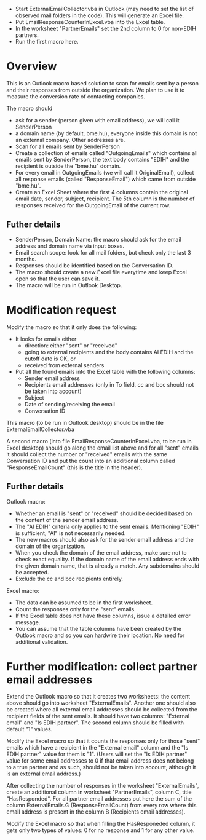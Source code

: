 - Start ExternalEmailCollector.vba in Outlook (may need to set the list of observed mail folders in the code). This will generate an Excel file.
- Put EmailResponseCounterInExcel.vba into the Excel table.
- In the worksheet "PartnerEmails" set the 2nd column to 0 for non-EDIH partners.
- Run the first macro here.

# Overview

This is an Outlook macro based solution to scan for emails sent by a person and their responses from outside the organization.
We plan to use it to measure the conversion rate of contacting companies.

The macro should
- ask for a sender (person given with email address), we will call it SenderPerson
- a domain name (by default, bme.hu), everyone inside this domain is not an external company. Other addresses are.
- Scan for all emails sent by SenderPerson
- Create a collection of emails called "OutgoingEmails" which contains all emails sent by SenderPerson, the text body contains "EDIH" and the recipient is outside the "bme.hu" domain.
- For every email in OutgoingEmails (we will call it OriginalEmail), collect all response emails (called "ResponseEmail") which came from outside "bme.hu".
- Create an Excel Sheet where the first 4 columns contain the original email date, sender, subject, recipient. The 5th column is the number of responses received for the OutgoingEmail of the current row.

## Futher details

- SenderPerson, Domain Name: the macro should ask for the email address and domain name via input boxes.
- Email search scope: look for all mail folders, but check only the last 3 months.
- Responses should be identified based on the Conversation ID.
- The macro should create a new Excel file everytime and keep Excel open so that the user can save it.
- The macro will be run in Outlook Desktop.

# Modification request

Modify the macro so that it only does the following:
- It looks for emails either
    - direction: either "sent" or "received"
    - going to external recipients and the body contains AI EDIH and the cutoff date is OK, or
    - received from external senders
- Put all the found emails into the Excel table with the following columns:
    - Sender email address
    - Recipients email addresses (only in To field, cc and bcc should not be taken into account)
    - Subject
    - Date of sending/receiving the email
    - Conversation ID

This macro (to be run in Outlook desktop) should be in the file ExternalEmailCollector.vba

A second macro (into file EmailResponseCounterInExcel.vba, to be run in Excel desktop) should go along the email list above and for all "sent" emails it should collect the number or "received" emails with the same Conversation ID and put the count into an additional column called "ResponseEmailCount" (this is the title in the header).

## Further details

Outlook macro:

- Whether an email is "sent" or "received" should be decided based on the content of the sender email address.
- The "AI EDIH" criteria only applies to the sent emails. Mentioning "EDIH" is sufficient, "AI" is not necessarily needed.
- The new macros should also ask for the sender email address and the domain of the organization.
- When you check the domain of the email address, make sure not to check exact equality. If the domain name of the email address ends with the given domain name, that is already a match. Any subdomains should be accepted.
- Exclude the cc and bcc recipients entirely.

Excel macro:

- The data can be assumed to be in the first worksheet.
- Count the responses only for the "sent" emails.
- If the Excel table does not have these columns, issue a detailed error message.
- You can assume that the table columns have been created by the Outlook macro and so you can hardwire their location. No need for additional validation.

# Further modification: collect partner email addresses

Extend the Outlook macro so that it creates two worksheets: the content above should go into worksheet "ExternalEmails". Another one should also be created where all external email addresses should be collected from the recipient fields of the sent emails.
It should have two columns: "External email" and "Is EDIH partner". The second column should be filled with default "1" values.

Modify the Excel macro so that it counts the responses only for those "sent" emails which have a recipient in the "External email" column and the "Is EDIH partner" value for them is "1". (Users will set the "Is EDIH partner" value for some email addresses to 0 if that email address does not belong to a true partner and as such, should not be taken into account, although it is an external email address.)

After collecting the number of responses in the worksheet "ExternalEmails", create an additional column in worksheet "PartnerEmails", column C, title "HasResponded". For all partner email addresses put here the sum of the column ExternalEmails.G (ResponseEmailCount) from every row where this email address is present in the column B (Recipients email addresses).

Modify the Excel macro so that when filling the HasResponeded column, it gets only two types of values: 0 for no response and 1 for any other value.
